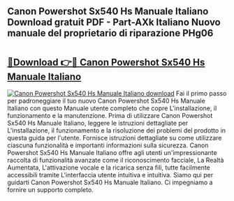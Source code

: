 ## Canon Powershot Sx540 Hs Manuale Italiano Download gratuit PDF - Part-AXk Italiano Nuovo manuale del proprietario di riparazione PHg06

# <h2><a href="http://dfevqhj.blite.top/?on=Canon+Powershot+Sx540+Hs+Manuale+Italiano">🔗Download 👉🔴 Canon Powershot Sx540 Hs Manuale Italiano</a></h2>

[![Canon Powershot Sx540 Hs Manuale Italiano download](https://i.imgur.com/lujVjoI.png)](http://dfevqhj.blite.top/?on=Canon+Powershot+Sx540+Hs+Manuale+Italiano)
Fai il primo passo per padroneggiare il tuo nuovo Canon Powershot Sx540 Hs Manuale Italiano con questo Manuale utente completo che copre L'installazione, il funzionamento e la manutenzione. Prima di utilizzare Canon Powershot Sx540 Hs Manuale Italiano, leggere le istruzioni dettagliate per L'installazione, il funzionamento e la risoluzione dei problemi del prodotto in questa guida per l'utente. Fornisce istruzioni dettagliate su come utilizzare ciascuna funzionalità e importanti informazioni sulla sicurezza. Canon Powershot Sx540 Hs Manuale Italiano offre agli utenti un'impressionante raccolta di funzionalità avanzate come il riconoscimento facciale, La Realtà Aumentata, L'attivazione vocale e la ricarica senza fili, tutte facilmente accessibili tramite L'interfaccia utente intuitiva e intuitiva. Siamo qui per guidarti Canon Powershot Sx540 Hs Manuale Italiano. Ci impegniamo a fornire un supporto completo.

